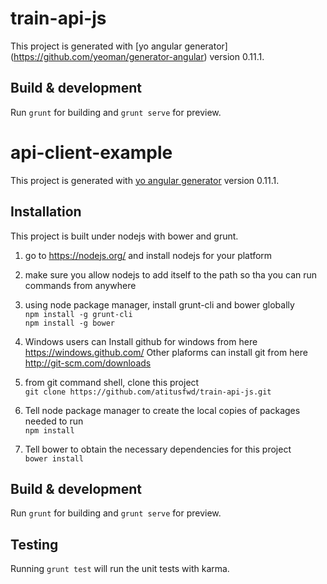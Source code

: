 # train-api-js

This project is generated with [yo angular generator]
(https://github.com/yeoman/generator-angular) version 0.11.1.

## Build & development

Run `grunt` for building and `grunt serve` for preview.

# api-client-example

This project is generated with [yo angular generator](https://github.com/yeoman/generator-angular)
version 0.11.1.

## Installation

This project is built under nodejs with bower and grunt.
1. go to https://nodejs.org/ and install nodejs for your platform

2. make sure you allow nodejs to add itself to the path so tha you can run commands from anywhere

3. using node package manager, install grunt-cli and bower globally  
    `npm install -g grunt-cli`  
    `npm install -g bower`  

4. Windows users can Install github for windows from here https://windows.github.com/
   Other plaforms can install git from here http://git-scm.com/downloads
5. from git command shell, clone this project  
    `git clone https://github.com/atitusfwd/train-api-js.git`  

6. Tell node package manager to create the local copies of packages needed to run  
    `npm install`  

7. Tell bower to obtain the necessary dependencies for this project  
    `bower install`  




## Build & development

Run `grunt` for building and `grunt serve` for preview.

## Testing

Running `grunt test` will run the unit tests with karma.
